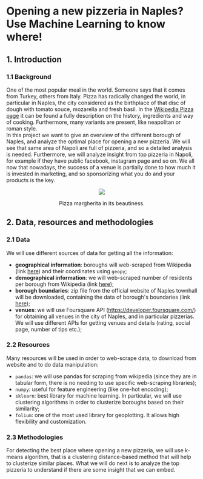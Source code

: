 # Opening a new pizzeria in Naples? Use Machine Learning to know where!
## 1. Introduction
### 1.1 Background
One of the most popular meal in the world. Someone says that it comes from Turkey, others from Italy. Pizza has radically changed the world, in particular in Naples, the city considered as the birthplace of that disc of dough with tomato souce, mozarella and fresh basil. In the [Wikipedia Pizza page](https://en.wikipedia.org/wiki/Pizza) it can be found a fully description on the history, ingredients and way of cooking. Furthermore, many variants are present, like neapolitan or roman style.  
In this project we want to give an overview of the different borough of Naples, and analyze the optimal place for opening a new pizzeria. We will see that same area of Napoli are full of pizzeria, and so a detailed analysis is needed. Furthermore, we will analyze insight from top pizzeria in Napoli, for example if they have public facebook, instagram page and so on. We all now that nowadays, the success of a venue is partially done to how much it is invested in marketing, and so sponsorizing what you do and your products is the key.

<p align="center">
<img src="https://i0.wp.com/www.napolimilionaria.it/wp-content/uploads/2020/01/ricetta-pizza-sorbillo-impasto-margherita-napoeltana.jpg">
</p>
<p align="center">
Pizza margherita in its beautiness.
</p>


## 2. Data, resources and methodologies
### 2.1 Data
We will use different sources of data for getting all the information:
- **geographical information**: boroughs will web-scraped from Wikipedia (link [here](https://it.wikipedia.org/wiki/Quartieri_di_Napoli)) and their coordinates using `geopy`;
- **demographical information**: we will web-scraped number of residents per borough from Wikipedia (link [here](https://it.wikipedia.org/wiki/Municipalit%C3%A0_di_Napoli));
- **borough boundaries**: zip file from the official website of Naples townhall will be downloaded, containing the data of borough's boundaries (link [here](http://www.comune.napoli.it/flex/cm/pages/ServeBLOB.php/L/IT/IDPagina/29771));  
- **venues**: we will use Foursquare API (https://developer.foursquare.com/) for obtaining all venues in the city of Naples, and in particular pizzerias. We will use different APIs for getting venues and details (rating, social page, number of tips etc.);

### 2.2 Resources
Many resources will be used in order to web-scrape data, to download from website and to do data manipulation:
- `pandas`: we will use pandas for scraping from wikipedia (since they are in tabular form, there is no needing to use specific web-scraping libraries);
- `numpy`: useful for feature engineering (like one-hot encoding);
- `sklearn`: best library for machine learning. In particular, we will use clustering algorithms in order to clusterize boroughs based on their similarity;
- `folium`: one of the most used library for geoplotting. It allows high flexibility and customization.

### 2.3 Methodologies
For detecting the best place where opening a new pizzeria, we will use k-means algorithm, that is a clustering distance-based method that will help to clusterize similar places.
What we will do next is to analyze the top pizzeria to understand if there are some insight that we can embed.
